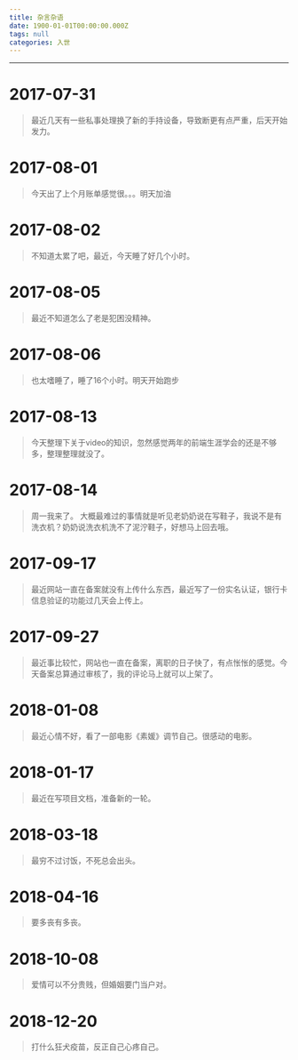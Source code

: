 ```yaml
---
title: 杂言杂语
date: 1900-01-01T00:00:00.000Z
tags: null
categories: 入世
---
```


--------------------------------------------------------------------------------

<!-- more -->

# 2017-07-31

> 最近几天有一些私事处理换了新的手持设备，导致断更有点严重，后天开始发力。

# 2017-08-01

> 今天出了上个月账单感觉很。。。明天加油

# 2017-08-02

> 不知道太累了吧，最近，今天睡了好几个小时。

# 2017-08-05

> 最近不知道怎么了老是犯困没精神。

# 2017-08-06

> 也太嗜睡了，睡了16个小时。明天开始跑步

# 2017-08-13

> 今天整理下关于video的知识，忽然感觉两年的前端生涯学会的还是不够多，整理整理就没了。

# 2017-08-14

> 周一我来了。 大概最难过的事情就是听见老奶奶说在写鞋子，我说不是有洗衣机？奶奶说洗衣机洗不了泥泞鞋子，好想马上回去哦。

# 2017-09-17

> 最近网站一直在备案就没有上传什么东西，最近写了一份实名认证，银行卡信息验证的功能过几天会上传上。

# 2017-09-27

> 最近事比较忙，网站也一直在备案，离职的日子快了，有点怅怅的感觉。今天备案总算通过审核了，我的评论马上就可以上架了。

# 2018-01-08

> 最近心情不好，看了一部电影《素媛》调节自己。很感动的电影。

# 2018-01-17

> 最近在写项目文档，准备新的一轮。

# 2018-03-18

> 最穷不过讨饭，不死总会出头。

# 2018-04-16

> 要多丧有多丧。

# 2018-10-08

> 爱情可以不分贵贱，但婚姻要门当户对。

# 2018-12-20

> 打什么狂犬疫苗，反正自己心疼自己。
